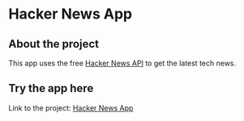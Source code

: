 # Hacker News App

## About the project
This app uses the free [Hacker News API](https://github.com/HackerNews/API) to get the latest tech news.


## Try the app here
Link to the project: [Hacker News App](https://eulaliapi-hacker-news-app.netlify.app/)